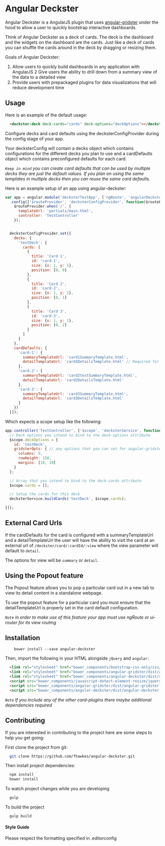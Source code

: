 Angular Deckster
==========================
Angular Deckster is a AngularJS plugin that uses [angular-gridster](http://manifestwebdesign.github.io/angular-gridster/) under the hood to allow a user to quickly bootstrap interactive dashboards.

Think of Angular Deckster as a deck of cards. The deck is the dashboard and the widgets on the dashboard are the cards. Just like a deck of cards you can shuffle
the cards around in the deck by dragging or resizing them.


Goals of Angular Deckster:

1. Allow users to quickly build dashboards in any application with AngularJS
2  Give users the ability to drill down from a summary view of the data to a detailed view
3. Provide users with prepackaged plugins for data visualizations that will reduce development time

## Usage

Here is an example of the default usage:

```html
  <deckster-deck deck-cards="cards" deck-options="deckOptions"></deckster-deck>
```
Configure decks and card defaults using the decksterConfigProvider during the config stage of your app.

Your decksterConfig will contain a decks object which contains configurations for the different decks you plan to use and a cardDefaults object which contains preconfigured defaults for each card.

*`Keep in mind` you can create card defaults that can be used by multiple decks they are just the default values. If you plan on using the same templates in multiple decks then you can reuse the same card defaults.*

Here is an example setup of an app using angular-deckster:
``` javascript
var app = angular.module('decksterTestApp', ['ngRoute', 'angularDeckster'])
  .config(['$routeProvider', 'decksterConfigProvider', function($routeProvider, decksterConfigProvider) {
    $routeProvider.when('/', {
      templateUrl: 'partials/main.html',
      controller: 'TestController'
    });


  decksterConfigProvider.set({
    decks: {
      'testDeck': {
        cards: [
          {
            title: 'Card 1',
            id: 'card-1',
            size: {x: 1, y: 1},
            position: [0, 0]
          },
          {
            title: 'Card 2',
            id: 'card-2',
            size: {x: 1, y: 1},
            position: [0, 1]
          },
          {
            title: 'Card 3',
            id: 'card-3',
            size: {x: 1, y: 1},
            position: [0, 2]
          }
        ]
      }
    },
    cardDefaults: {
      'card-1': {
        summaryTemplateUrl: 'card1SummaryTemplate.html',
        detailTemplateUrl: 'card1DetailsTemplate.html' // Required for popout feature to work
      },
      'card-2': {
        summaryTemplateUrl: 'card2testSummaryTemplate.html',
        detailTemplateUrl: 'card2DetailsTemplate.html'
      },
      'card-3': {
        summaryTemplateUrl: 'card3SummaryTemplate.html',
        detailTemplateUrl: 'card3DetailsTemplate.html'
      }
    })
  }]);
```

Which expects a scope setup like the following:

``` javascript
app.controller('TestController', ['$scope', 'decksterService', function($scope, decksterService) {
  // Deck options you intend to bind to the deck-options attribute
  $scope.deckOptions = {
    id: 'testDeck',
    gridsterOpts: { // any options that you can set for angular-gridster (see:  http://manifestwebdesign.github.io/angular-gridster/)
      columns: 5,
      rowHeight: 150,
      margins: [10, 10]
    }
  };

  // Array that you intend to bind to the deck-cards attribute
  $scope.cards = [];

  // Setup the cards for this deck
  decksterService.buildCards('testDeck', $scope.cards);

}]);
```

## External Card Urls
If the cardDefaults for the card is configured with a summaryTemplateUrl and a detailTemplateUrl the user will have the
ability to visit the card at an external url of `/deckster/card/:cardId/:view` where the view parameter will default to `detail`.

The options for view will be `summary` or `detail`.

## Using the Popout feature

The Popout feature allows you to pop a particular card out in a new tab to view its detail content in a standalone webpage.

To use the popout feature for a particular card you must ensure that the detailTemplateUrl is properly set in the card default configuration.

*`Note` in order to make use of this feature your app must use ngRoute or ui-router for its view routing*


## Installation
        bower install --save angular-deckster

Then, import the following in your HTML alongside `jQuery` and `angular`:
```html
  <link rel="stylesheet" href="bower_components/bootstrap-css-only/css/bootstrap.min.css" />
  <link rel="stylesheet" href="bower_components/angular-gridster/dist/angular-gridster.min.css" />
  <link rel="stylesheet" href="bower_components/angular-deckster/dist/angular-deckster.min.css" />
  <script src="bower_components/javascript-detect-element-resize/jquery.resize.js"></script>
  <script src="bower_components/angular-gridster/dist/angular-gridster.min.js"></script>
  <script src="bower_components/angular-deckster/dist/angular-deckster.js"></script>
```

*`Note` If you include any of the other card-plugins there maybe additional dependencies required*


## Contributing

If you are interested in contributing to the project here are some steps to help you get going:

First clone the project from git:
```bash
  git clone https://github.com/fhawkes/angular-deckster.git
```

Then install project dependencies:
```bash
  npm install
  bower install
```

To watch project changes while you are developing
```bash
  gulp
```

To build the project
```bash
  gulp build
```

#### Style Guide
Please respect the formatting specified in .editorconfig
